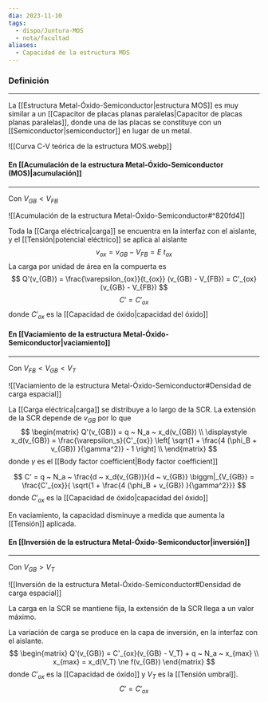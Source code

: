 ```yaml
---
dia: 2023-11-10
tags:
  - dispo/Juntura-MOS
  - nota/facultad
aliases:
  - Capacidad de la estructura MOS
---
```

### Definición
---
La [[Estructura Metal-Óxido-Semiconductor|estructura MOS]] es muy similar a un [[Capacitor de placas planas paralelas|Capacitor de placas planas paralelas]], donde una de las placas se constituye con un [[Semiconductor|semiconductor]] en lugar de un metal.

![[Curva C-V teórica de la estructura MOS.webp]]

#### En [[Acumulación de la estructura Metal-Óxido-Semiconductor (MOS)|acumulación]]
---
Con $V_{GB} < V_{FB}$ 

![[Acumulación de la estructura Metal-Óxido-Semiconductor#^820fd4]]

Toda la [[Carga eléctrica|carga]] se encuentra en la interfaz con el aislante, y el [[Tensión|potencial eléctrico]] se aplica al aislante $$ v_{ox} = v_{GB} - V_{FB} = E ~ t_{ox} $$
La carga por unidad de área en la compuerta es $$ Q'(v_{GB}) = \frac{\varepsilon_{ox}}{t_{ox}} (v_{GB} - V_{FB}) = C'_{ox}(v_{GB} - V_{FB}) $$ $$ C' = C'_{ox} $$ donde $C'_{ox}$ es la [[Capacidad de óxido|capacidad del óxido]]

#### En [[Vaciamiento de la estructura Metal-Óxido-Semiconductor|vaciamiento]]
---
Con $V_{FB} < V_{GB} < V_{T}$ 

![[Vaciamiento de la estructura Metal-Óxido-Semiconductor#Densidad de carga espacial]]

La [[Carga eléctrica|carga]] se distribuye a lo largo de la SCR. La extensión de la SCR depende de $v_{GB}$ por lo que $$ \begin{matrix} 
	Q'(v_{GB}) = q ~ N_a ~ x_d(v_{GB}) \\ 
	\displaystyle x_d(v_{GB}) = \frac{\varepsilon_s}{C'_{ox}} \left[ \sqrt{1 + \frac{4 (\phi_B + v_{GB}) }{\gamma^2}} - 1 \right] \\
\end{matrix} $$ donde $\gamma$ es el [[Body factor coefficient|Body factor coefficient]]

$$ C' = q ~ N_a ~ \frac{d ~ x_d(v_{GB})}{d ~ v_{GB}} \biggm|_{V_{GB}} = \frac{C'_{ox}}{ \sqrt{1 + \frac{4 (\phi_B + v_{GB}) }{\gamma^2}}} $$
 donde $C'_{ox}$ es la [[Capacidad de óxido|capacidad del óxido]]

En vaciamiento, la capacidad disminuye a medida que aumenta la [[Tensión]] aplicada.

#### En [[Inversión de la estructura Metal-Óxido-Semiconductor|inversión]]
---
Con $V_{GB} > V_{T}$ 

![[Inversión de la estructura Metal-Óxido-Semiconductor#Densidad de carga espacial]]

La carga en la SCR se mantiene fija, la extensión de la SCR llega a un valor máximo.

La variación de carga se produce en la capa de inversión, en la interfaz con el aislante. $$ \begin{matrix}
	Q'(v_{GB}) = C'_{ox}(v_{GB} - V_T) + q ~ N_a ~ x_{max} \\
	x_{max} = x_d(V_T) \ne f(v_{GB}) 
\end{matrix} $$ donde $C'_{ox}$ es la [[Capacidad de óxido]] y $V_T$ es la [[Tensión umbral]]. $$ C' = C'_{ox} $$

